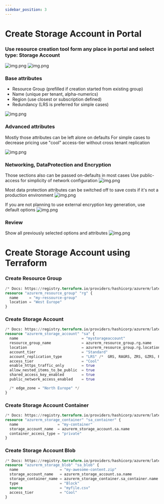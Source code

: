 ```yaml
---
sidebar_position: 3
---
```


# Create Storage Account in Portal

### Use resource creation tool form any place in portal and select type: Storage Account
![img.png](assets/sa_create_000.png)
![img.png](assets/sa_create_001.png)

### Base attributes

 - Resource Group (prefilled if creation started from existing group)
 - Name (unique per tenant, alpha-numerics)
 - Region (use closest or subscription defined)
 - Redundancy (LRS is preferred for simple cases)

![img.png](assets/sa_create_002.png)

### Advanced attributes
Mostly those attributes can be left alone on defaults
For simple cases to decrease pricing use "cool" access-tier without cross tenant replication

![img.png](assets/sa_create_003.png)

### Networking, DataProtection and Encryption
Those sections also can be passed on-defaults in most cases
Use public-access for simplicity of network configuration
![img.png](assets/sa_create_004.png)

Most data protection attributes can be switched off to save costs if it's not a production environment
![img.png](assets/sa_create_005.png)

If you are not planning to use external encryption key generation, use default options
![img.png](assets/sa_create_006.png)

### Review
Show all previously selected options and attributes
![img.png](assets/sa_create_007.png)

# Create Storage Account using Terraform

### Create Resource Group

```terraform
/* Docs: https://registry.terraform.io/providers/hashicorp/azurerm/latest/docs/resources/resource_group */
resource "azurerm_resource_group" "rg" {
  name     = "my-ressource-group"
  location = "West Europe"
}
```

### Create Storage Account
```terraform
/* Docs: https://registry.terraform.io/providers/hashicorp/azurerm/latest/docs/resources/storage_account */
resource "azurerm_storage_account" "sa" {
  name                             = "mystorageaccount"
  resource_group_name              = azurerm_resource_group.rg.name
  location                         = azurerm_resource_group.rg.location
  account_tier                     = "Standard"
  account_replication_type         = "LRS" /*  GRS, RAGRS, ZRS, GZRS, RAGZRS */
  access_tier                      = "Cool"
  enable_https_traffic_only        = true
  allow_nested_items_to_be_public  = true
  shared_access_key_enabled        = true
  public_network_access_enabled    = true

  /* edge_zone = "North Europe" */
}
```

### Create Storage Account Container
```terraform
/* Docs: https://registry.terraform.io/providers/hashicorp/azurerm/latest/docs/resources/storage_container */
resource "azurerm_storage_container" "sa_container" {
  name                  = "my-container"
  storage_account_name  = azurerm_storage_account.sa.name
  container_access_type = "private"
}
```
### Create Storage Account Blob
```terraform
/* Docs: https://registry.terraform.io/providers/hashicorp/azurerm/latest/docs/resources/storage_blob */
resource "azurerm_storage_blob" "sa_blob" {
  name                   = "my-awesome-content.zip"
  storage_account_name   = azurerm_storage_account.sa.name
  storage_container_name = azurerm_storage_container.sa_container.name
  type                   = "Block"
  source                 = "myfile.csv"
  access_tier            = "Cool"
}
```
